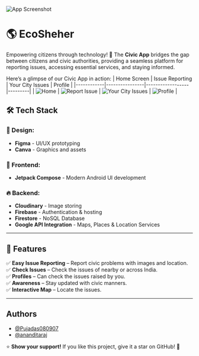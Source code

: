 

![App Screenshot](https://github.com/ananditaraj/EcoSheher/blob/main/banner.jpg)



# 🌎 EcoSheher

Empowering citizens through technology! 🚀 The **Civic App** bridges the gap between citizens and civic authorities, providing a seamless platform for reporting issues, accessing essential services, and staying informed.

Here’s a glimpse of our Civic App in action:
| Home Screen | Issue Reporting | Your City Issues | Profile |
|------------|----------------|------------------|---------|
| ![Home](https://github.com/ananditaraj/EcoSheher/blob/main/homepage.png) | ![Report Issue](https://github.com/ananditaraj/EcoSheher/blob/main/reportpage.png) | ![Your City Issues](https://github.com/ananditaraj/EcoSheher/blob/main/mycitypage.png) | ![Profile](https://github.com/ananditaraj/EcoSheher/blob/main/profilepage.png) |



## 🛠️ Tech Stack

### 🎨 Design:
- **Figma** - UI/UX prototyping
- **Canva** - Graphics and assets

### 📱 Frontend:
- **Jetpack Compose** - Modern Android UI development

### 🔥 Backend:
- **Cloudinary** - Image storing
- **Firebase** - Authentication & hosting
- **Firestore** - NoSQL Database
- **Google API Integration** - Maps, Places & Location Services

---

## 🚀 Features

✅ **Easy Issue Reporting** – Report civic problems with images and location.  
✅ **Check Issues** – Check the issues of nearby or across India.  
✅ **Profiles** – Can check the issues raised by you.  
✅ **Awareness** – Stay updated with civic manners.  
✅ **Interactive Map** – Locate the issues.  

---
## Authors

- [@Pujadas080907](https://github.com/Pujadas080907)
- [@ananditaraj](https://github.com/ananditaraj)

⭐ **Show your support!** If you like this project, give it a star on GitHub! 🌟
